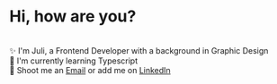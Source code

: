 # Hi, how are you?

<br>✨ I'm Juli, a Frontend Developer with a background in Graphic Design
<br>🔭 I'm currently learning Typescript
<br>📯 Shoot me an [Email](mailto:julianeschawert@gmail.com?subject=[GitHub]%20Hello%20Juli%20🌹) or add me on [LinkedIn](https://www.linkedin.com/in/juliane-schawert-22a6ba214/)
